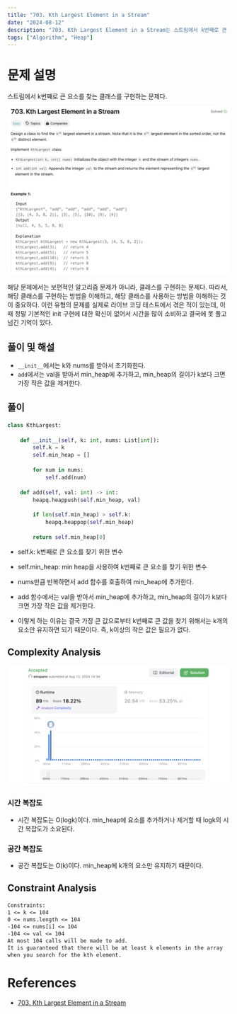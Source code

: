 ```yaml
---
title: "703. Kth Largest Element in a Stream"
date: "2024-08-12"
description: "703. Kth Largest Element in a Stream는 스트림에서 k번째로 큰 요소를 찾는 클래스를 구현하는 문제다."
tags: ["Algorithm", "Heap"]
---
```


# 문제 설명
스트림에서 k번째로 큰 요소를 찾는 클래스를 구현하는 문제다.

![703](../../../images/LEET/703/703.png)

해당 문제에서는 보편적인 알고리즘 문제가 아니라, 클래스를 구현하는 문제다. 따라서, 해당 클래스를 구현하는 방법을 이해하고, 해당 클래스를 사용하는 방법을 이해하는 것이 중요하다. 이런 유형의 문제를 실제로 라이브 코딩 테스트에서 겪은 적이 있는데, 이때 정말 기본적인 init 구현에 대한 확신이 없어서 시간을 많이 소비하고 결국에 못 풀고 넘긴 기억이 있다.

## 풀이 및 해설
- `__init__`에서는 k와 nums를 받아서 초기화한다.
- `add`에서는 val을 받아서 min_heap에 추가하고, min_heap의 길이가 k보다 크면 가장 작은 값을 제거한다.

## 풀이
```python
class KthLargest:

    def __init__(self, k: int, nums: List[int]):
        self.k = k
        self.min_heap = []

        for num in nums:
            self.add(num)

    def add(self, val: int) -> int:
        heapq.heappush(self.min_heap, val)

        if len(self.min_heap) > self.k:
            heapq.heappop(self.min_heap)
        
        return self.min_heap[0]
```
- self.k: k번째로 큰 요소를 찾기 위한 변수
- self.min_heap: min heap을 사용하여 k번째로 큰 요소를 찾기 위한 변수
- nums만큼 반복하면서 add 함수를 호출하여 min_heap에 추가한다.

- add 함수에서는 val을 받아서 min_heap에 추가하고, min_heap의 길이가 k보다 크면 가장 작은 값을 제거한다.
- 이렇게 하는 이유는 결국 가장 큰 값으로부터 k번째로 큰 값을 찾기 위해서는 k개의 요소만 유지하면 되기 때문이다. 즉, k이상의 작은 값은 필요가 없다.

## Complexity Analysis
![tc](../../../images/LEET/703/tc.png)

### 시간 복잡도
- 시간 복잡도는 O(logk)이다. min_heap에 요소를 추가하거나 제거할 때 logk의 시간 복잡도가 소요된다.

### 공간 복잡도
- 공간 복잡도는 O(k)이다. min_heap에 k개의 요소만 유지하기 때문이다.

## Constraint Analysis
```
Constraints:
1 <= k <= 104
0 <= nums.length <= 104
-104 <= nums[i] <= 104
-104 <= val <= 104
At most 104 calls will be made to add.
It is guaranteed that there will be at least k elements in the array when you search for the kth element.
```

# References
- [703. Kth Largest Element in a Stream](https://leetcode.com/problems/kth-largest-element-in-a-stream/)